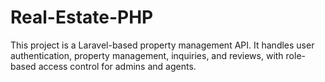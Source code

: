 # Real-Estate-PHP
This project is a Laravel-based property management API. It handles user authentication, property management, inquiries, and reviews, with role-based access control for admins and agents.
